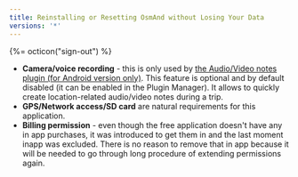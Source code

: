 ```yaml
---
title: Reinstalling or Resetting OsmAnd without Losing Your Data
versions: '*'
---
```

{%= octicon("sign-out") %}

-   **Camera/voice recording** - this is only used by [the Audio/Video notes plugin (for Android version only)](https://osmand.net/features/audio-video-notes-plugin). This feature is optional and by default disabled (it can be enabled in the Plugin Manager). It allows to quickly create location-related audio/video notes during a trip.
-   **GPS/Network access/SD card** are natural requirements for this application.
-   **Billing permission** - even though the free application doesn't have any in app purchases, it was introduced to get them in and the last moment inapp was excluded. There is no reason to remove that in app because it will be needed to go through long procedure of extending permissions again.

